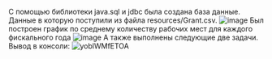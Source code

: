 С помощью библиотеки java.sql и jdbc была создана база данные. Данные в которую поступили из файла resources/Grant.csv.
![image](https://user-images.githubusercontent.com/106384009/211376385-3f63636e-b3f7-4b34-844f-f9687dc1c5f8.png)
Был построен график по среднему количеству рабочих мест для каждого фискального года
![image](https://user-images.githubusercontent.com/106384009/211376655-479911a0-f24a-4674-97c4-2e8e448395d7.png)
А также выполнены следующие две задачи. Вывод в консоли:
![yoblWMfETOA](https://user-images.githubusercontent.com/106384009/211376739-5ff67c85-9e56-4146-8799-fe6c8e94257c.jpg)
